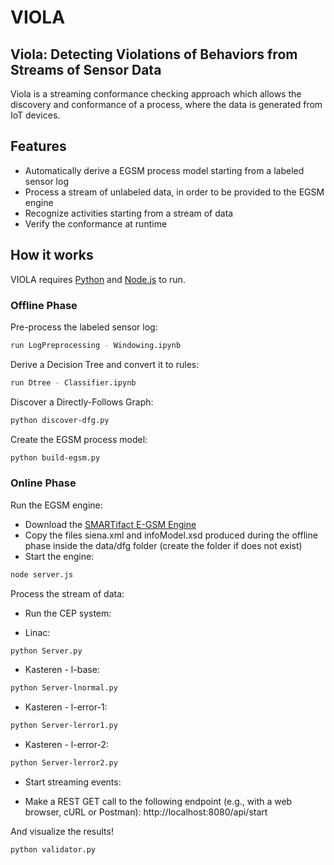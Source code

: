 # VIOLA
## Viola: Detecting Violations of Behaviors from Streams of Sensor Data

Viola is a streaming conformance checking approach which allows the discovery and conformance of a process, where the data is generated from IoT devices.

## Features

- Automatically derive a EGSM process model starting from a labeled sensor log
- Process a stream of unlabeled data, in order to be provided to the EGSM engine
- Recognize activities starting from a stream of data
- Verify the conformance at runtime

## How it works

VIOLA requires [Python](https://www.python.org/) and [Node.js](https://nodejs.org/) to run.

### Offline Phase

Pre-process the labeled sensor log:

```sh
run LogPreprocessing - Windowing.ipynb
```

Derive a Decision Tree and convert it to rules:

```sh
run Dtree - Classifier.ipynb
```

Discover a Directly-Follows Graph:

```sh
python discover-dfg.py
```

Create the EGSM process model:

```sh
python build-egsm.py 
```

### Online Phase

Run the EGSM engine:

- Download the [SMARTifact E-GSM Engine](https://bitbucket.org/polimiisgroup/egsmengine/src/master/)
- Copy the files siena.xml and infoModel.xsd produced during the offline phase inside the data/dfg folder (create the folder if does not exist)
- Start the engine:

```sh
node server.js 
```

Process the stream of data:
- Run the CEP system:
* Linac:
```sh
python Server.py 
```
* Kasteren - l-base:
```sh
python Server-lnormal.py 
```
* Kasteren - l-error-1:
```sh
python Server-lerror1.py 
```
* Kasteren - l-error-2:
```sh
python Server-lerror2.py 
```
- Start streaming events:
* Make a REST GET call to the following endpoint (e.g., with a web browser, cURL or Postman):
http://localhost:8080/api/start

And visualize the results!

```sh
python validator.py
```